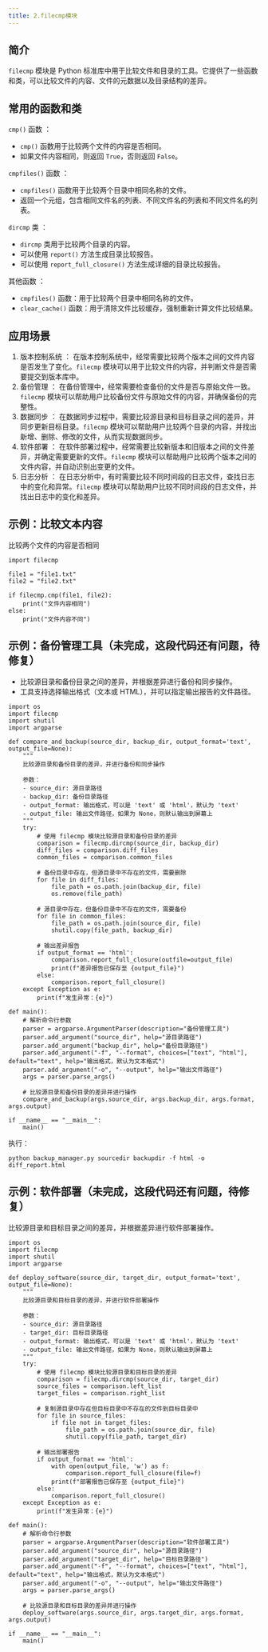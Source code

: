 ```yaml
---
title: 2.filecmp模块
---
```

## 简介

`filecmp` 模块是 Python 标准库中用于比较文件和目录的工具。它提供了一些函数和类，可以比较文件的内容、文件的元数据以及目录结构的差异。

## 常用的函数和类

`cmp()` 函数 ：

* `cmp()` 函数用于比较两个文件的内容是否相同。
* 如果文件内容相同，则返回 `True`，否则返回 `False`。

`cmpfiles()` 函数 ：

* `cmpfiles()` 函数用于比较两个目录中相同名称的文件。
* 返回一个元组，包含相同文件名的列表、不同文件名的列表和不同文件名的列表。

`dircmp` 类 ：

* `dircmp` 类用于比较两个目录的内容。
* 可以使用 `report()` 方法生成目录比较报告。
* 可以使用 `report_full_closure()` 方法生成详细的目录比较报告。

其他函数 ：

* `cmpfiles()` 函数：用于比较两个目录中相同名称的文件。
* `clear_cache()` 函数：用于清除文件比较缓存，强制重新计算文件比较结果。

## 应用场景

1. 版本控制系统 ：
   在版本控制系统中，经常需要比较两个版本之间的文件内容是否发生了变化。`filecmp` 模块可以用于比较文件的内容，并判断文件是否需要提交到版本库中。
2. 备份管理 ：
   在备份管理中，经常需要检查备份的文件是否与原始文件一致。`filecmp` 模块可以帮助用户比较备份文件与原始文件的内容，并确保备份的完整性。
3. 数据同步 ：
   在数据同步过程中，需要比较源目录和目标目录之间的差异，并同步更新目标目录。`filecmp` 模块可以帮助用户比较两个目录的内容，并找出新增、删除、修改的文件，从而实现数据同步。
4. 软件部署 ：
   在软件部署过程中，经常需要比较新版本和旧版本之间的文件差异，并确定需要更新的文件。`filecmp` 模块可以帮助用户比较两个版本之间的文件内容，并自动识别出变更的文件。
5. 日志分析 ：
   在日志分析中，有时需要比较不同时间段的日志文件，查找日志中的变化和异常。`filecmp` 模块可以帮助用户比较不同时间段的日志文件，并找出日志中的变化和差异。

## 示例：比较文本内容

比较两个文件的内容是否相同

```
import filecmp

file1 = "file1.txt"
file2 = "file2.txt"

if filecmp.cmp(file1, file2):
    print("文件内容相同")
else:
    print("文件内容不同")
```

## 示例：备份管理工具（未完成，这段代码还有问题，待修复）

* 比较源目录和备份目录之间的差异，并根据差异进行备份和同步操作。
* 工具支持选择输出格式（文本或 HTML），并可以指定输出报告的文件路径。

```
import os
import filecmp
import shutil
import argparse

def compare_and_backup(source_dir, backup_dir, output_format='text', output_file=None):
    """
    比较源目录和备份目录的差异，并进行备份和同步操作

    参数：
    - source_dir: 源目录路径
    - backup_dir: 备份目录路径
    - output_format: 输出格式，可以是 'text' 或 'html'，默认为 'text'
    - output_file: 输出文件路径，如果为 None，则默认输出到屏幕上
    """
    try:
        # 使用 filecmp 模块比较源目录和备份目录的差异
        comparison = filecmp.dircmp(source_dir, backup_dir)
        diff_files = comparison.diff_files
        common_files = comparison.common_files

        # 备份目录中存在，但源目录中不存在的文件，需要删除
        for file in diff_files:
            file_path = os.path.join(backup_dir, file)
            os.remove(file_path)

        # 源目录中存在，但备份目录中不存在的文件，需要备份
        for file in common_files:
            file_path = os.path.join(source_dir, file)
            shutil.copy(file_path, backup_dir)

        # 输出差异报告
        if output_format == 'html':
            comparison.report_full_closure(outfile=output_file)
            print(f"差异报告已保存至 {output_file}")
        else:
            comparison.report_full_closure()
    except Exception as e:
        print(f"发生异常：{e}")

def main():
    # 解析命令行参数
    parser = argparse.ArgumentParser(description="备份管理工具")
    parser.add_argument("source_dir", help="源目录路径")
    parser.add_argument("backup_dir", help="备份目录路径")
    parser.add_argument("-f", "--format", choices=["text", "html"], default="text", help="输出格式，默认为文本格式")
    parser.add_argument("-o", "--output", help="输出文件路径")
    args = parser.parse_args()

    # 比较源目录和备份目录的差异并进行操作
    compare_and_backup(args.source_dir, args.backup_dir, args.format, args.output)

if __name__ == "__main__":
    main()

```

执行：

```
python backup_manager.py sourcedir backupdir -f html -o diff_report.html
```

## 示例：软件部署（未完成，这段代码还有问题，待修复）

比较源目录和目标目录之间的差异，并根据差异进行软件部署操作。

```
import os
import filecmp
import shutil
import argparse

def deploy_software(source_dir, target_dir, output_format='text', output_file=None):
    """
    比较源目录和目标目录的差异，并进行软件部署操作

    参数：
    - source_dir: 源目录路径
    - target_dir: 目标目录路径
    - output_format: 输出格式，可以是 'text' 或 'html'，默认为 'text'
    - output_file: 输出文件路径，如果为 None，则默认输出到屏幕上
    """
    try:
        # 使用 filecmp 模块比较源目录和目标目录的差异
        comparison = filecmp.dircmp(source_dir, target_dir)
        source_files = comparison.left_list
        target_files = comparison.right_list

        # 复制源目录中存在但目标目录中不存在的文件到目标目录中
        for file in source_files:
            if file not in target_files:
                file_path = os.path.join(source_dir, file)
                shutil.copy(file_path, target_dir)

        # 输出部署报告
        if output_format == 'html':
            with open(output_file, 'w') as f:
                comparison.report_full_closure(file=f)
            print(f"部署报告已保存至 {output_file}")
        else:
            comparison.report_full_closure()
    except Exception as e:
        print(f"发生异常：{e}")

def main():
    # 解析命令行参数
    parser = argparse.ArgumentParser(description="软件部署工具")
    parser.add_argument("source_dir", help="源目录路径")
    parser.add_argument("target_dir", help="目标目录路径")
    parser.add_argument("-f", "--format", choices=["text", "html"], default="text", help="输出格式，默认为文本格式")
    parser.add_argument("-o", "--output", help="输出文件路径")
    args = parser.parse_args()

    # 比较源目录和目标目录的差异并进行操作
    deploy_software(args.source_dir, args.target_dir, args.format, args.output)

if __name__ == "__main__":
    main()
```
